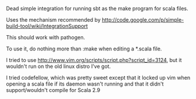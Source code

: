 Dead simple integration for running sbt as the make program for scala files.

Uses the mechanism recommended by http://code.google.com/p/simple-build-tool/wiki/IntegrationSupport

This should work with pathogen.

To use it, do nothing more than :make when editing a *.scala file.

I tried to use http://www.vim.org/scripts/script.php?script_id=3124, but it wouldn't run on the old linux distro I've got.

I tried codefellow, which was pretty sweet except that it locked up vim when opening a scala file if its daemon wasn't running and that it didn't support/wouldn't compile for Scala 2.9

